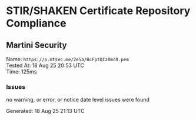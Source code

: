 # STIR/SHAKEN Certificate Repository Compliance

## Martini Security

Name: `https://p.mtsec.me/2e5a/BcFptQIz0mc0.pem`\
Tested At: 18 Aug 25 20:53 UTC\
Time: 125ms

### Issues

no warning, or error, or notice date level issues were found

Generated: 18 Aug 25 21:13 UTC